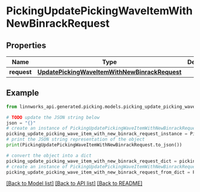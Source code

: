 # PickingUpdatePickingWaveItemWithNewBinrackRequest


## Properties

Name | Type | Description | Notes
------------ | ------------- | ------------- | -------------
**request** | [**UpdatePickingWaveItemWithNewBinrackRequest**](UpdatePickingWaveItemWithNewBinrackRequest.md) |  | [optional] 

## Example

```python
from linnworks_api.generated.picking.models.picking_update_picking_wave_item_with_new_binrack_request import PickingUpdatePickingWaveItemWithNewBinrackRequest

# TODO update the JSON string below
json = "{}"
# create an instance of PickingUpdatePickingWaveItemWithNewBinrackRequest from a JSON string
picking_update_picking_wave_item_with_new_binrack_request_instance = PickingUpdatePickingWaveItemWithNewBinrackRequest.from_json(json)
# print the JSON string representation of the object
print(PickingUpdatePickingWaveItemWithNewBinrackRequest.to_json())

# convert the object into a dict
picking_update_picking_wave_item_with_new_binrack_request_dict = picking_update_picking_wave_item_with_new_binrack_request_instance.to_dict()
# create an instance of PickingUpdatePickingWaveItemWithNewBinrackRequest from a dict
picking_update_picking_wave_item_with_new_binrack_request_from_dict = PickingUpdatePickingWaveItemWithNewBinrackRequest.from_dict(picking_update_picking_wave_item_with_new_binrack_request_dict)
```
[[Back to Model list]](../README.md#documentation-for-models) [[Back to API list]](../README.md#documentation-for-api-endpoints) [[Back to README]](../README.md)


